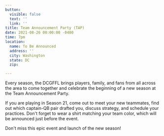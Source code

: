 ```yaml
---
button:
  visible: false
  text: ''
  link: ''
title: Team Announcement Party (TAP)
date: 2021-08-26 00:00:00 -0400
time: 7pm
location:
  name: To Be Announced
  address: ''
  city: Washington
  state: DC
  zip: 

---
```

Every season, the DCGFFL brings players, family, and fans from all across the area to come together and celebrate the beginning of a new season at the Team Announcement Party.

If you are playing in Season 21, come out to meet your new teammates, find out which captain-QB pair drafted you, discuss strategy, and schedule your practices. Don't forget to wear a shirt matching your team color, which will be announced just before the event.  

Don't miss this epic event and launch of the new season!